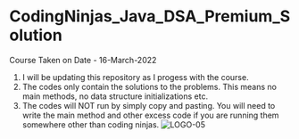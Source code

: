 # CodingNinjas_Java_DSA_Premium_Solution
Course Taken on Date - 16-March-2022
1. I will be updating this repository as I progess with the course.
2. The codes only contain the solutions to the problems. This means no main methods, no data structure initializations etc.
3. The codes will NOT run by simply copy and pasting. You will need to write the main method and other excess code if you are running them somewhere other than coding ninjas.
![LOGO-05](https://user-images.githubusercontent.com/68940229/187216740-97b52d77-9801-431c-abce-2b9edcd5b599.png)
